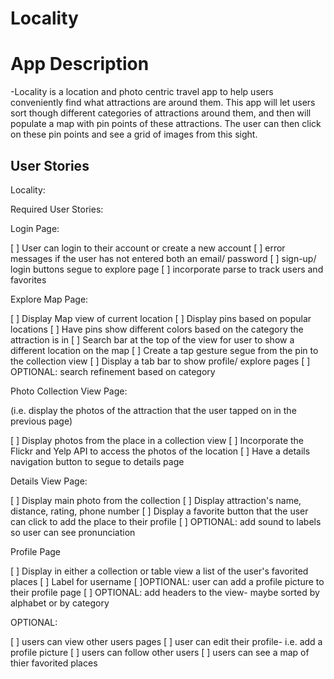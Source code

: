# Locality


# App Description

-Locality is a location and photo centric travel app to help users conveniently find what attractions are around them. This app will let users sort though different categories of attractions around them, and then will populate a map with pin points of these attractions. The user can then click on these pin points and see a grid of images from this sight. 


## User Stories

Locality:

Required User Stories:

Login Page: 

[ ] User can login to their account or create a new account 
[ ] error messages if the user has not entered both an email/ password
[ ] sign-up/ login buttons segue to explore page 
[ ] incorporate parse to track users and favorites

Explore Map Page:

[ ] Display Map view of current location
[ ] Display pins based on popular locations
[ ] Have pins show different colors based on the category the attraction is in
[ ] Search bar at the top of the view for user to show a different location on the map
[ ] Create a tap gesture segue from the pin to the collection view 
[ ] Display a tab bar to show profile/ explore pages
[ ] OPTIONAL: search refinement based on category

Photo Collection View Page:

(i.e. display the photos of the attraction that the user tapped on in the previous page)

[ ] Display photos from the place in a collection view
[ ] Incorporate the Flickr and Yelp API to access the photos of the location
[ ] Have a details navigation button to segue to details page

Details View Page:

[ ] Display main photo from the collection
[ ] Display attraction's name, distance, rating, phone number
[ ] Display a favorite button that the user can click to add the place to their profile
[ ] OPTIONAL: add sound to labels so user can see pronunciation

Profile Page

[ ] Display in either a collection or table view a list of the user's favorited places
[ ] Label for username
[ ]OPTIONAL: user can add a profile picture to their profile page 
[ ] OPTIONAL:  add headers to the view- maybe sorted by alphabet or by category

OPTIONAL:

[ ] users can view other users pages
[ ] user can edit their profile- i.e. add a profile picture
[ ] users can follow other users
[ ] users can see a map of thier favorited places







